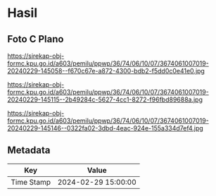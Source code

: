 # Hasil

## Foto C Plano

https://sirekap-obj-formc.kpu.go.id/a603/pemilu/ppwp/36/74/06/10/07/3674061007019-20240229-145058--f670c67e-a872-4300-bdb2-f5dd0c0e41e0.jpg

https://sirekap-obj-formc.kpu.go.id/a603/pemilu/ppwp/36/74/06/10/07/3674061007019-20240229-145115--2b49284c-5627-4cc1-8272-f96fbd89688a.jpg

https://sirekap-obj-formc.kpu.go.id/a603/pemilu/ppwp/36/74/06/10/07/3674061007019-20240229-145146--0322fa02-3dbd-4eac-924e-155a334d7ef4.jpg


## Metadata

| Key        | Value               |
| ---------- | ------------------- |
| Time Stamp | 2024-02-29 15:00:00 |



